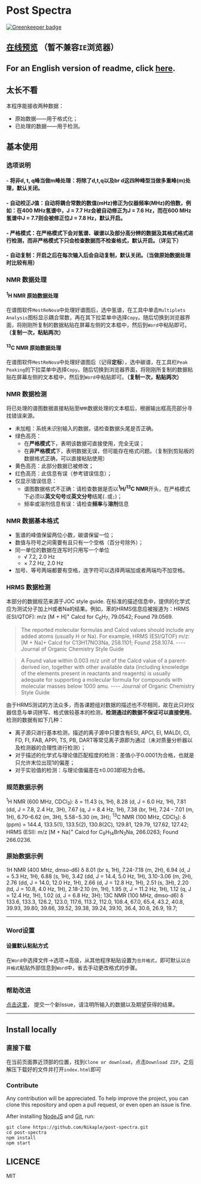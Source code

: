 # Post Spectra

[![Greenkeeper badge](https://badges.greenkeeper.io/Nikaple/post-spectra.svg)](https://greenkeeper.io/)

## [在线预览](https://nikaple.github.io/) （暂不兼容`IE`浏览器）

## For an English version of readme, click [here](https://github.com/Nikaple/post-spectra/blob/master/README-en.md).

## 太长不看

 本程序能接收两种数据：
 - 原始数据——用于格式化；
 - 已处理的数据——用于检测。

## 基本使用

### 选项说明

#### - 将非d, t, q峰当做m峰处理：将除了d,t,q以及br d这四种峰型当做多重峰(m)处理，默认关闭。

#### - 自动校正J值：自动将耦合常数的数值(mHz)修正为仪器频率(MHz)的倍数，例如：在400 MHz氢谱中，J = 7.7 Hz会被自动修正为J = 7.6 Hz，而在600 MHz氢谱中J = 7.7则会被修正位J = 7.8 Hz，默认开启。

#### - 严格模式：在严格模式下会对氢谱、碳谱以及部分高分辨的数据及其格式格式进行检测，而非严格模式下只会检查数据而不检查格式，默认开启。（详见下）

#### - 自动复制：开启之后在每次输入后会自动复制，默认关闭。（当做原始数据处理时比较有用）

### NMR 数据处理

#### <sup>1</sup>H NMR 原始数据处理

在谱图软件`MestReNova`中处理好谱图后，选中氢谱，在工具中单击`Multiplets Analysis`图标显示耦合常数，再在其下拉菜单中选择`Copy`。随后切换到浏览器界面，将刚刚所复制的数据粘贴在屏幕左侧的文本框中，然后到`Word`中粘贴即可。**（复制一次，粘贴两次）**

#### <sup>13</sup>C NMR 原始数据处理

在谱图软件`MestReNova`中处理好谱图后（记得**定标**），选中碳谱，在工具栏`Peak Peaking`的下拉菜单中选择`Copy`。随后切换到浏览器界面，将刚刚所复制的数据粘贴在屏幕左侧的文本框中，然后到`Word`中粘贴即可。**（复制一次，粘贴两次）**

### NMR 数据检测

将已处理的谱图数据直接粘贴至`NMR`数据处理的文本框后，根据输出框高亮部分寻找错误来源。
 - 未加粗：系统未识别输入的数据，请检查数据头尾是否正确。
 - 绿色高亮： 
    - 在**严格模式**下，表明该数据可直接使用，完全无误；
    - 在**非严格模式**下，表明数据无误，但可能存在格式问题。（复制到剪贴板的数据格式正确，可以直接粘贴使用）
 - 黄色高亮：此部分数据已被修改；
 - 红色高亮：此信息有误（参考错误信息）；
 - 仅显示错误信息：
   - 谱图数据格式不正确：请检查数据是否以<sup>**1**</sup>**H/**<sup>**13**</sup>**C NMR**开头，在严格模式下必须以**英文句号**或**英文分号**结尾(`.`或`;`)；
   - 频率或溶剂信息有误：请检查**频率**与**溶剂**信息

### NMR 数据基本格式

  - 氢谱的峰值保留两位小数，碳谱保留一位；
  - 数值与符号之间需要有且只有一个空格（百分号除外）；
  - 同一单位的数据在连写时只用写一个单位
    - √ 7.2, 2.0 Hz
    - × 7.2 Hz, 2.0 Hz
  - 加号、等号两端都要有空格，连字符可以选择两端加或者两端均不加空格。

### HRMS 数据检测

本部分的数据规范来源于JOC style guide. 在标准的描述信息中，提供的化学式应为测试分子加上H或者Na的结果。例如，苯的HRMS信息应被报道为：HRMS (ESI/QTOF): m/z [M + H]<sup>+</sup> Calcd for C<sub>6</sub>H<sub>7</sub>, 79.0542; Found 79.0569.

> The reported molecular formulas and Calcd values should include any added atoms (usually H or Na). For example, HRMS (ESI/QTOF) m/z: [M + Na]+ Calcd for C13H17NO3Na, 258.1101; Found 258.1074.  ---- Journal of Organic Chemistry Style Guide

> A Found value within 0.003 m/z unit of the Calcd value of a parent-derived ion, together with other available data (including knowledge of the elements present in reactants and reagents) is usually adequate for supporting a molecular formula for compounds with molecular masses below 1000 amu.  ---- Journal of Organic Chemistry Style Guide

由于HRMS测试的方法众多，而各课题组对数据的描述也不尽相同，故在此只对仪器信息与单词拼写、格式做较基本的检测，**检测通过的数据不保证可以直接使用**。检测的数据有如下几种：
  - 离子源只进行基本检测，描述的离子源中只要含有ESI, APCI, EI, MALDI, CI, FD, FI, FAB, APPI, TS, PB, DART等常见离子源即为通过（未对质量分析器以及检测器的合理性进行检测）；
  - 对于描述的化学式与理论值匹配程度的检测：差值小于0.0001为合格，也就是只允许末位出现1的偏差；
  - 对于实验值的检测：与理论值偏差在±0.003即视为合格。

### 规范数据示例

  <sup>1</sup>H NMR (600 MHz, CDCl<sub>3</sub>): δ = 11.43 (s, 1H), 8.28 (d, J = 6.0 Hz, 1H), 7.81 (dd, J = 7.8, 2.4 Hz, 3H), 7.67 (q, J = 8.4 Hz, 1H), 7.38 (br, 1H), 7.24 - 7.01 (m, 1H), 6.70–6.62 (m, 3H), 5.58−5.30 (m, 3H); <sup>13</sup>C NMR (100 MHz, CDCl<sub>3</sub>): δ (ppm) = 144.4, 133.5(1), 133.5(2), 130.8(2C), 129.81, 129.79, 127.62, 127.42; HRMS (ESI): m/z [M + Na]<sup>+</sup> Calcd for C<sub>9</sub>H<sub>14</sub>BrN<sub>3</sub>Na, 266.0263; Found 266.0236.

### 原始数据示例

  1H NMR (400 MHz, dmso-d6) δ 8.01 (br s, 1H), 7.24-7.18 (m, 2H), 6.94 (d, J = 5.3 Hz, 1H), 6.88 (s, 1H), 3.42 (dd, J = 14.4, 5.0 Hz, 1H), 3.10-3.06 (m, 2H), 2.76 (dd, J = 14.0, 12.0 Hz, 1H), 2.66 (d, J = 12.8 Hz, 1H), 2.51 (s, 3H), 2.20 (td, J = 10.8, 4.0 Hz, 1H), 2.18-2.10 (m, 1H), 1.95 (t, J = 11.2 Hz, 1H), 1.12 (q, J = 12.4 Hz, 1H), 1.02 (d, J = 6.8 Hz, 3H); 13C NMR (100 MHz, dmso-d6) δ 133.6, 133.3, 126.2, 123.0, 117.6, 113.2, 112.0, 108.4, 67.0, 65.4, 43.2, 40.8, 39.93, 39.80, 39.66, 39.52, 39.38, 39.24, 39.10, 36.4, 30.6, 26.9, 19.7;

-------------------------------------------------------

### Word设置

#### 设置默认粘贴方式

在`Word`中选择文件→选项→高级，从其他程序粘贴设置为`合并格式`，即可默认以`合并格式`粘贴外部信息到`Word`中，省去手动更改格式的步骤。

-------------------------------------------------------

### 帮助改进

[点击这里](https://github.com/Nikaple/chem-si-helper/issues)， 提交一个新Issue，请注明所输入的数据以及期望获得的结果。

-------------------------------------------------------

## Install locally

### 直接下载

在当前页面靠近顶部的位置，找到```Clone or download```，点击```Download ZIP```，之后解压下载好的文件并打开```index.html```即可

### Contribute

Any contribution will be appreciated. To help improve the project, you can clone this repository and open a pull request, or even open an issue is fine.

After installing [NodeJS](https://nodejs.org) and [Git](https://git-scm.com/), run:
```
git clone https://github.com/Nikaple/post-spectra.git
cd post-spectra
npm install
npm start
```


## LICENCE

MIT
